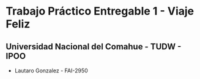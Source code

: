 # Trabajo Práctico Entregable 1 - Viaje Feliz
## Universidad Nacional del Comahue - TUDW - IPOO
- Lautaro Gonzalez - FAI-2950
